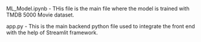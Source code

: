 ML_Model.ipynb - THis file is the main file where the model is trained with TMDB 5000 Movie dataset.

app.py - This is the main backend python file used to integrate the front end with the help of Streamlit framework.
